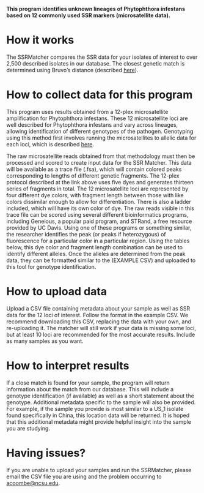 **This program identifies unknown lineages of Phytophthora infestans based on 12 commonly used SSR markers (microsatellite data).** 

# How it works

The SSRMatcher compares the SSR data for your isolates of interest to over 2,500 described isolates in our database. The closest genetic match is determined using Bruvo’s distance (described [here](https://doi.org/10.1111/j.1365-294x.2004.02209.x)).

# How to collect data for this program

This program uses results obtained from a 12-plex microsatellite amplification for Phytophthora infestans. These 12 microsatellite loci are well described for Phytophthora infestans and vary across lineages, allowing identification of different genotypes of the pathogen. Genotyping using this method first involves running the microsatellites to allelic data for each loci, which is described [here](https://doi.org/10.1016/j.mimet.2012.11.021). 

The raw microsatellite reads obtained from that methodology must then be processed and scored to create input data for the SSR Matcher. This data will be available as a trace file (.fsa), which will contain colored peaks corresponding to lengths of different genetic fragments. The 12-plex protocol described at the link above uses five dyes and generates thirteen series of fragments in total. The 12 microsatellite loci are represented by four different dye colors, with fragment length between those with like colors dissimilar enough to allow for differentiation. There is also a ladder included, which will have its own color of dye. The raw reads visible in this trace file can be scored using several different bioinformatics programs, including Geneious, a popular paid program, and STRand, a free resource provided by UC Davis. Using one of these programs or something similar, the researcher identifies the peak (or peaks if heterozygous) of fluorescence for a particular color in a particular region. Using the tables below, this dye color and fragment length combination can be used to identify different alleles. Once the alleles are determined from the peak data, they can be formatted similar to the (EXAMPLE CSV) and uploaded to this tool for genotype identification. 

# How to upload data

Upload a CSV file containing metadata about your sample as well as SSR data for the 12 loci of interest. Follow the format in the example CSV. We recommend downloading this CSV, replacing the data with your own, and re-uploading it. The matcher will still work if your data is missing some loci, but at least 10 loci are recommended for the most accurate results. Include as many samples as you want. 

# How to interpret results

If a close match is found for your sample, the program will return information about the match from our database. This will include a genotype identification (if available) as well as a short statement about the genotype. Additional metadata specific to the sample will also be provided. For example, if the sample you provide is most similar to a US_1 isolate found specifically in China, this location data will be returned. It is hoped that this additional metadata might provide helpful insight into the sample you are studying. 

# Having issues?
If you are unable to upload your samples and run the SSRMatcher, please email the CSV file you are using and the problem occurring to acoombe@ncsu.edu.
